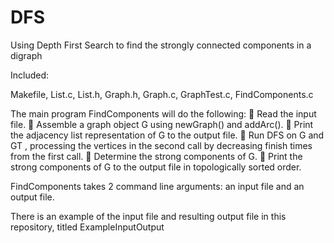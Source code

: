 DFS
===

Using Depth First Search to find the strongly connected components in a digraph

Included:

Makefile, List.c, List.h, Graph.h, Graph.c, GraphTest.c, FindComponents.c

The main program FindComponents will do the following:
 Read the input file.
 Assemble a graph object G using newGraph() and addArc().
 Print the adjacency list representation of G to the output file.
 Run DFS on G and GT , processing the vertices in the second call by decreasing finish times from
the first call.
 Determine the strong components of G.
 Print the strong components of G to the output file in topologically sorted order.

FindComponents takes 2 command line arguments: an input file and an output file.

There is an example of the input file and resulting output file in this repository, titled ExampleInputOutput
